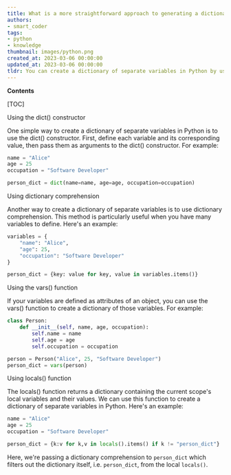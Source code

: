 ```yaml
---
title: What is a more straightforward approach to generating a dictionary with individual variables?
authors:
- smart_coder
tags:
- python
- knowledge
thumbnail: images/python.png
created_at: 2023-03-06 00:00:00
updated_at: 2023-03-06 00:00:00
tldr: You can create a dictionary of separate variables in Python by using the dictionary comprehension method.
---
```


**Contents**

[TOC]

Using the dict() constructor

One simple way to create a dictionary of separate variables in Python is to use the dict() constructor. First, define each variable and its corresponding value, then pass them as arguments to the dict() constructor. For example:

```python
name = "Alice"
age = 25
occupation = "Software Developer"

person_dict = dict(name=name, age=age, occupation=occupation)
```

Using dictionary comprehension

Another way to create a dictionary of separate variables is to use dictionary comprehension. This method is particularly useful when you have many variables to define. Here's an example:

```python
variables = {
    "name": "Alice",
    "age": 25,
    "occupation": "Software Developer"
}

person_dict = {key: value for key, value in variables.items()}
```

Using the vars() function

If your variables are defined as attributes of an object, you can use the vars() function to create a dictionary of those variables. For example:

```python
class Person:
    def __init__(self, name, age, occupation):
        self.name = name
        self.age = age
        self.occupation = occupation

person = Person("Alice", 25, "Software Developer")
person_dict = vars(person)
```

Using locals() function

The locals() function returns a dictionary containing the current scope's local variables and their values. We can use this function to create a dictionary of separate variables in Python. Here's an example:

```python
name = "Alice"
age = 25
occupation = "Software Developer"

person_dict = {k:v for k,v in locals().items() if k != "person_dict"}
```

Here, we're passing a dictionary comprehension to `person_dict` which filters out the dictionary itself, i.e. `person_dict`, from the local `locals()`.
